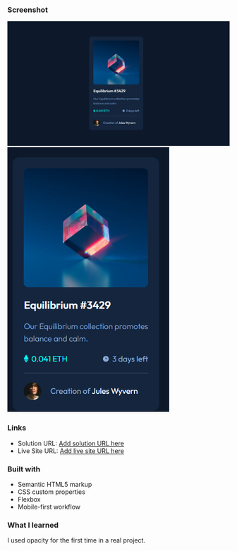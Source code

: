 
### Screenshot

![](./screenshots/desktop.jpg)
![](./screenshots/mobile.PNG)

### Links

- Solution URL: [Add solution URL here](https://github.com/Wellissonb/Order-summary-card)
- Live Site URL: [Add live site URL here](https://wellissonb.github.io/Order-summary-card/)



### Built with

- Semantic HTML5 markup
- CSS custom properties
- Flexbox
- Mobile-first workflow

### What I learned

I used opacity for the first time in a real project.

